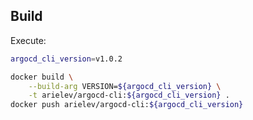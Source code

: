 Build
-----
Execute:
```bash
argocd_cli_version=v1.0.2

docker build \
    --build-arg VERSION=${argocd_cli_version} \
    -t arielev/argocd-cli:${argocd_cli_version} .
docker push arielev/argocd-cli:${argocd_cli_version}
```  

